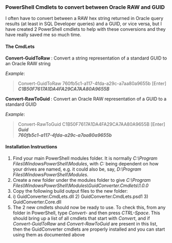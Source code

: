 ﻿### PowerShell Cmdlets to convert between Oracle RAW and GUID

I often have to convert between a RAW hex string returned in Oracle query results (at least in SQL Developer queries) and a GUID, or vice versa, but I have created 2 PowerShell cmdlets to help with these conversions and they have really saved me so much time.

#### The CmdLets

**Convert-GuidToRaw <guid-string>**: Convert a string representation of a standard GUID to an Oracle RAW string

_Example_:
> Convert-GuidToRaw 760fb5c1-a117-4fda-a29c-a7aa80a9655b [Enter]
***C1B50F7617A1DA4FA29CA7AA80A9655B***

**Convert-RawToGuid <raw-string>**: Convert an Oracle RAW representation of a GUID to a standard GUID

_Example_:
> Convert-RawToGuid C1B50F7617A1DA4FA29CA7AA80A9655B [Enter]
> ***Guid***  
> ***760fb5c1-a117-4fda-a29c-a7aa80a9655b***

#### Installation Instructions

1.	Find your main PowerShell modules folder. It is normally _C:\Program Files\WindowsPowerShell\Modules_, with _C:_ being dependent on how your drives are named, e.g. it could also be, say, _D:\Program Files\WindowsPowerShell\Modules_.
2.	Create a new folder under the modules folder to give _C:\Program Files\WindowsPowerShell\Modules\GuidConverter.Cmdlets\1.0.0_
3.  Copy the following build output files to the new folder:  
4.  i)    GuidConverter.CmdLets.dll
    2)    GuidConverter.CmdLets.psd1
    3)    GuidConverter.Core.dll
5.  The 2 new cmdlets should now be ready to use. To check this, 
from any folder in PowerShell, type *Convert-* and then press *CTRL-Space*. 
This should bring up a list of all cmdlets that start with *Convert*, and if 
*Convert-GuidToRaw* and *Convert-RawToGuid* are present in this list, then the GuidConverter cmdlets are properly installed and you can start using them as documented above   